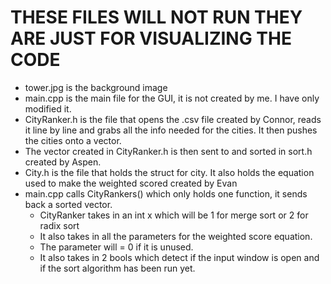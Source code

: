 # THESE FILES WILL NOT RUN THEY ARE JUST FOR VISUALIZING THE CODE
 - tower.jpg is the background image
 - main.cpp is the main file for the GUI, it is not created by me. I have only modified it.
 - CityRanker.h is the file that opens the .csv file created by Connor, reads it line by line and grabs all the info needed for the cities. It then pushes the cities onto a vector.
 - The vector created in CityRanker.h is then sent to and sorted in sort.h created by Aspen.
 - City.h is the file that holds the struct for city. It also holds the equation used to make the weighted scored created by Evan
 - main.cpp calls CityRankers() which only holds one function, it sends back a sorted vector.
     - CityRanker takes in an int x which will be 1 for merge sort or 2 for radix sort
     - It also takes in all the parameters for the weighted score equation.
     - The parameter will = 0 if it is unused. 
     - It also takes in 2 bools which detect if the input window is open and if the sort algorithm has been run yet. 
